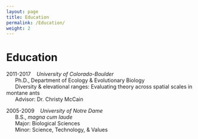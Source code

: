 ```yaml
---
layout: page
title: Education
permalink: /Education/
weight: 2
---
```


# Education  

2011-2017&nbsp;&nbsp;&nbsp;&nbsp;*University of Colorado-Boulder*  
&nbsp;&nbsp;&nbsp;&nbsp;&nbsp;&nbsp;Ph.D., Department of Ecology & Evolutionary Biology  
&nbsp;&nbsp;&nbsp;&nbsp;&nbsp;&nbsp;Diversity & elevational ranges: Evaluating theory across spatial scales in montane ants  
&nbsp;&nbsp;&nbsp;&nbsp;&nbsp;&nbsp;Advisor: Dr. Christy McCain  

2005-2009&nbsp;&nbsp;&nbsp;&nbsp;*University of Notre Dame*  
&nbsp;&nbsp;&nbsp;&nbsp;&nbsp;&nbsp;B.S., *magna cum laude*  
&nbsp;&nbsp;&nbsp;&nbsp;&nbsp;&nbsp;Major: Biological Sciences  
&nbsp;&nbsp;&nbsp;&nbsp;&nbsp;&nbsp;Minor: Science, Technology, & Values  


